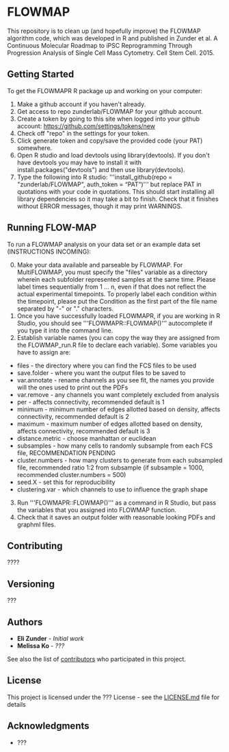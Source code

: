 # FLOWMAP

This repository is to clean up (and hopefully improve) the FLOWMAP algorithm code, which was developed in R and published in Zunder et al. A Continuous Molecular Roadmap to iPSC Reprogramming Through Progression Analysis of Single Cell Mass Cytometry. Cell Stem Cell. 2015.

## Getting Started

To get the FLOWMAPR R package up and working on your computer:

1. Make a github account if you haven't already.
2. Get access to repo zunderlab/FLOWMAP for your github account.
3. Create a token by going to this site when logged into your github account: https://github.com/settings/tokens/new
4. Check off "repo" in the settings for your token.
5. Click generate token and copy/save the provided code (your PAT) somewhere.
6. Open R studio and load devtools using library(devtools). If you don't have devtools you may have to install it with install.packages("devtools") and then use library(devtools).
7. Type the following into R studio: '''install_github(repo = "zunderlab/FLOWMAP", auth_token = “PAT”)''' but replace PAT in quotations with your code in quotations. This should start installing all library dependencies so it may take a bit to finish. Check that it finishes without ERROR messages, though it may print WARNINGS.

## Running FLOW-MAP

To run a FLOWMAP analysis on your data set or an example data set (INSTRUCTIONS INCOMING):

0. Make your data available and parseable by FLOWMAP. For MultiFLOWMAP, you must specify the "files" variable as a directory wherein each subfolder represented samples at the same time. Please label times sequentially from 1 ... n, even if that does not reflect the actual experimental timepoints. To properly label each condition within the timepoint, please put the Condition as the first part of the file name separated by "-" or "." characters.
1. Once you have successfully loaded FLOWMAPR, if you are working in R Studio, you should see '''FLOWMAPR::FLOWMAP()''' autocomplete if you type it into the command line.
2. Establish variable names (you can copy the way they are assigned from the FLOWMAP_run.R file to declare each variable).  Some variables you have to assign are:
  * files - the directory where you can find the FCS files to be used
  * save.folder - where you want the output files to be saved to
  * var.annotate - rename channels as you see fit, the names you provide will the ones used to print out the PDFs
  * var.remove - any channels you want completely excluded from analysis
  * per - affects connectivity, recommended default is 1
  * minimum - minimum number of edges allotted based on density, affects connectivity, recommended default is 2
  * maximum - maximum number of edges allotted based on density, affects connectivity, recommended default is 3
  * distance.metric - choose manhattan or euclidean
  * subsamples - how many cells to randomly subsample from each FCS file, RECOMMENDATION PENDING
  * cluster.numbers - how many clusters to generate from each subsampled file, recommended ratio 1:2 from subsample (if subsample = 1000, recommended cluster.numbers = 500)
  * seed.X - set this for reproducibility
  * clustering.var - which channels to use to influence the graph shape

3. Run '''FLOWMAPR::FLOWMAP()''' as a command in R Studio, but pass the variables that you assigned into FLOWMAP function.
4. Check that it saves an output folder with reasonable looking PDFs and graphml files.

## Contributing

????

## Versioning

???

## Authors

* **Eli Zunder** - *Initial work*
* **Melissa Ko** - *???*

See also the list of [contributors](https://github.com/your/project/contributors) who participated in this project.

## License

This project is licensed under the ??? License - see the [LICENSE.md](LICENSE.md) file for details

## Acknowledgments

* ???
